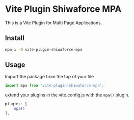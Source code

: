 # Vite Plugin Shiwaforce MPA

This is a Vite Plugin for Multi Page Applications.

## Install
```sh
npm i -D vite-plugin-shiwaforce-mpa
```
## Usage
Import the package from the top of your file
```javascript
import mpa from 'vite-plugin-shiwaforce-mpa';
```

extend your plugins in the vite.config.js with the `mpa()` plugin.
```javascript
plugins: [
	mpa()
],
```
